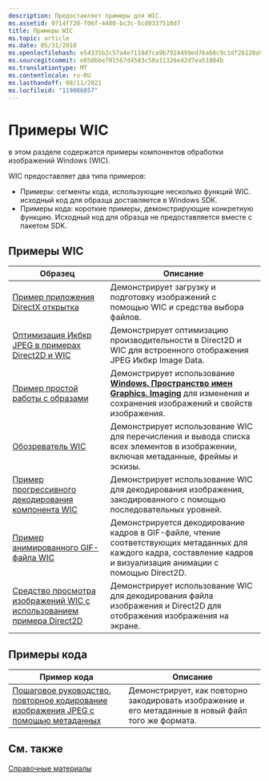 ```yaml
---
description: Предоставляет примеры для WIC.
ms.assetid: 0714f720-f06f-4480-bc3c-5cd0337510d7
title: Примеры WIC
ms.topic: article
ms.date: 05/31/2018
ms.openlocfilehash: e54335b2c57a4e7118d7ca9b7924499ed76ab8c9c1df26120a9dee142f15cd1c
ms.sourcegitcommit: e858bbe701567d4583c50a11326e42d7ea51804b
ms.translationtype: MT
ms.contentlocale: ru-RU
ms.lasthandoff: 08/11/2021
ms.locfileid: "119086857"
---
```

# <a name="wic-samples"></a>Примеры WIC

в этом разделе содержатся примеры компонентов обработки изображений Windows (WIC).

WIC предоставляет два типа примеров:

-   Примеры: сегменты кода, использующие несколько функций WIC. исходный код для образца доставляется в Windows SDK.
-   Примеры кода: короткие примеры, демонстрирующие конкретную функцию. Исходный код для образца не предоставляется вместе с пакетом SDK.

## <a name="wic-samples"></a>Примеры WIC



| Образец                                                                                                                   | Описание                                                                                                                                               |
|--------------------------------------------------------------------------------------------------------------------------|-----------------------------------------------------------------------------------------------------------------------------------------------------------|
| [Пример приложения DirectX открытка](https://github.com/microsoft/VCSamples/tree/master/VC2012Samples/Windows%208%20samples/C%2B%2B/Windows%208%20app%20samples/DirectX%20postcard%20app%20sample%20(Windows%208))                      | Демонстрирует загрузку и подготовку изображений с помощью WIC и средства выбора файлов.                                                                                  |
| [Оптимизация Икбкр JPEG в примерах Direct2D и WIC](https://github.com/microsoftarchive/msdn-code-gallery-microsoft/blob/master/Official%20Windows%20Platform%20Sample/JPEG%20YCbCr%20optimizations%20in%20Direct2D%20and%20WIC%20sample/%5BC%2B%2B%5D-JPEG%20YCbCr%20optimizations%20in%20Direct2D%20and%20WIC%20sample/C%2B%2B/JpegYCbCrOptimizations.h) | Демонстрирует оптимизацию производительности в Direct2D и WIC для встроенного отображения JPEG Икбкр Image Data.                                                      |
| [Пример простой работы с образами](/samples/microsoft/windows-universal-samples/simpleimaging/)                                  | Демонстрирует использование [**Windows. Пространство имен Graphics. Imaging**](/uwp/api/Windows.Graphics.Imaging?view=winrt-19041) для изменения и сохранения изображений и свойств изображения.       |
| [Обозреватель WIC](https://github.com/microsoft/Windows-classic-samples/tree/master/Samples/Win7Samples/multimedia/wic)                                       | Демонстрирует использование WIC для перечисления и вывода списка всех элементов в изображении, включая метаданные, фреймы и эскизы.                             |
| [Пример прогрессивного декодирования компонента WIC](-wic-sample-progressive-decoding.md)                                                  | Демонстрирует использование WIC для декодирования изображения, закодированного с помощью последовательных уровней.                                                                   |
| [Пример анимированного GIF-файла WIC](-wic-sample-animated-gif.md)                                                                  | Демонстрируется декодирование кадров в GIF-файле, чтение соответствующих метаданных для каждого кадра, составление кадров и визуализация анимации с помощью Direct2D. |
| [Средство просмотра изображений WIC с использованием примера Direct2D](-wic-sample-d2d-viewer.md)                                                     | Демонстрирует использование WIC для декодирования файла изображения и Direct2D для отображения изображения на экране.                                                       |



 

## <a name="code-examples"></a>Примеры кода



| Пример кода                                                                        | Описание                                                                               |
|-------------------------------------------------------------------------------------|-------------------------------------------------------------------------------------------|
| [Пошаговое руководство. повторное кодирование изображения JPEG с помощью метаданных](-wic-codec-jpegmetadataencoding.md) | Демонстрирует, как повторно закодировать изображение и его метаданные в новый файл того же формата. |



 

## <a name="see-also"></a>См. также

[Справочные материалы](-wic-codec-reference.md)


 

 
